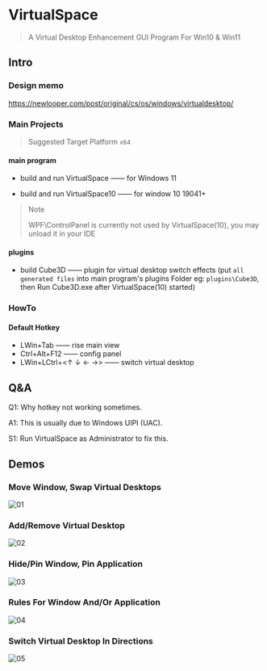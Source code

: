 # VirtualSpace

> A Virtual Desktop Enhancement GUI Program For Win10 & Win11

## Intro

### Design memo

https://newlooper.com/post/original/cs/os/windows/virtualdesktop/

### Main Projects

> Suggested Target Platform `x64`

#### main program

- build and run VirtualSpace —— for  Windows 11

- build and run VirtualSpace10 —— for window 10 19041+

> Note
> 
> WPF\ControlPanel is currently not used by VirtualSpace(10), you may unload it in your IDE

#### plugins

- build Cube3D —— plugin for virtual desktop switch effects (put `all generated files` into main program's plugins Folder eg: `plugins\Cube3D`, then Run Cube3D.exe after VirtualSpace(10) started)

### HowTo

#### Default Hotkey

- LWin+Tab  ——  rise main view
- Ctrl+Alt+F12  ——  config panel
- LWin+LCtrl+<↑ ↓ ← →>  ——  switch virtual desktop

## Q&A

Q1: Why hotkey not working sometimes.

A1: This is usually due to Windows UIPI (UAC).

S1: Run VirtualSpace as Administrator to fix this.

## Demos

### Move Window, Swap Virtual Desktops

![01](https://github.com/newlooper/images/blob/main/VirtualSpace/01_MoveWindow_SwapVirtualDesktops.gif?raw=true '01')

### Add/Remove Virtual Desktop

![02](https://github.com/newlooper/images/blob/main/VirtualSpace/02_AddRemoveVirtualDesktop.gif?raw=true '02')

### Hide/Pin Window, Pin Application

![03](https://github.com/newlooper/images/blob/main/VirtualSpace/03_HidePinWindow_PinApp.gif?raw=true '03')

### Rules For Window And/Or Application

![04](https://github.com/newlooper/images/blob/main/VirtualSpace/04_RulesForWindowOrApp.gif?raw=true '04')

### Switch Virtual Desktop In Directions

![05](https://github.com/newlooper/images/blob/main/VirtualSpace/05-SwitchVirtualDesktopInDirecti.gif?raw=true '05')
